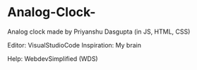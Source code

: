 # Analog-Clock-
Analog clock made by Priyanshu Dasgupta (in JS, HTML, CSS)

Editor: VisualStudioCode
Inspiration: My brain

Help: WebdevSimplified (WDS)
